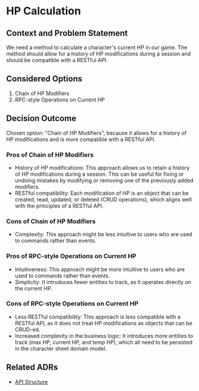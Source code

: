 ﻿# HP Calculation

## Context and Problem Statement
We need a method to calculate a character's current HP in our game. The method should allow for a history of HP modifications during a session and should be compatible with a RESTful API.

## Considered Options
1. Chain of HP Modifiers
2. RPC-style Operations on Current HP

## Decision Outcome
Chosen option: "Chain of HP Modifiers", because it allows for a history of HP modifications and is more compatible with a RESTful API.

### Pros of Chain of HP Modifiers
- History of HP modifications: This approach allows us to retain a history of HP modifications during a session. This can be useful for fixing or undoing mistakes by modifying or removing one of the previously added modifiers.
- RESTful compatibility: Each modification of HP is an object that can be created, read, updated, or deleted (CRUD operations), which aligns well with the principles of a RESTful API.

### Cons of Chain of HP Modifiers
- Complexity: This approach might be less intuitive to users who are used to commands rather than events.

### Pros of RPC-style Operations on Current HP
- Intuitiveness: This approach might be more intuitive to users who are used to commands rather than events.
- Simplicity: It introduces fewer entities to track, as it operates directly on the current HP.

### Cons of RPC-style Operations on Current HP
- Less RESTful compatibility: This approach is less compatible with a RESTful API, as it does not treat HP modifications as objects that can be CRUD-ed.
- Increased complexity in the business logic: It introduces more entities to track (max HP, current HP, and temp HP), which all need to be persisted in the character sheet domain model.

## Related ADRs
- [API Structure](ADRs/05_APIStructure.md)